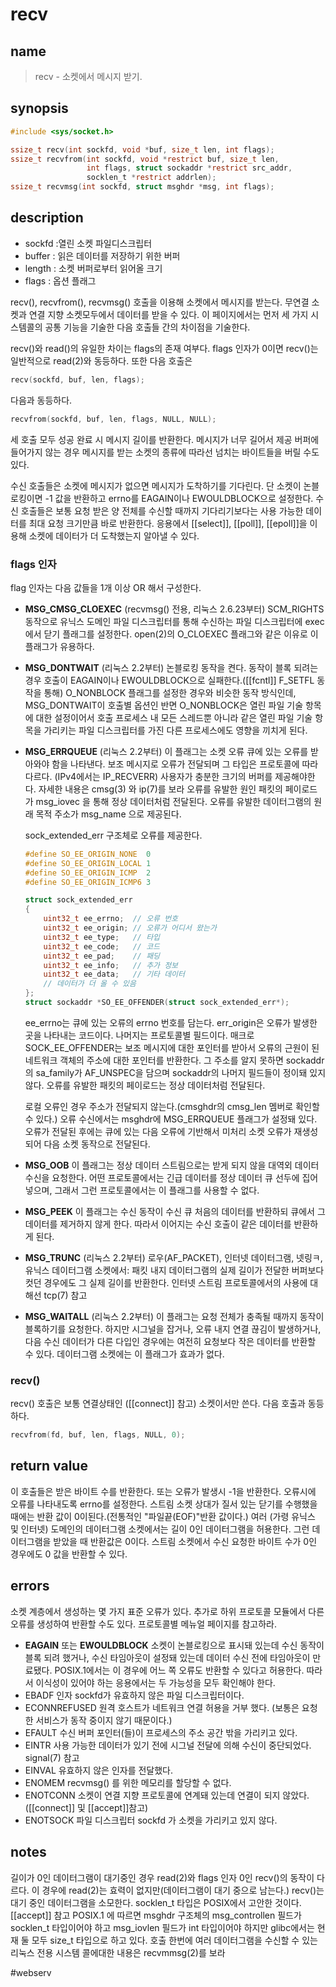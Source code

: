 # recv
## name
> recv - 소켓에서 메시지 받기.

## synopsis
``` c
#include <sys/socket.h>

ssize_t recv(int sockfd, void *buf, size_t len, int flags);
ssize_t recvfrom(int sockfd, void *restrict buf, size_t len,
				 int flags, struct sockaddr *restrict src_addr,
				 socklen_t *restrict addrlen);
ssize_t recvmsg(int sockfd, struct msghdr *msg, int flags);
```

## description
- sockfd :열린 소켓 파일디스크립터
- buffer : 읽은 데이터를 저장하기 위한 버퍼
- length : 소켓 버퍼로부터 읽어올 크기
- flags : 옵션 플래그

recv(), recvfrom(), recvmsg() 호출을 이용해 소켓에서 메시지를 받는다. 
무연결 소켓과 연결 지향 소켓모두에서 데이터를 받을 수 있다. 
이 페이지에서는 먼저 세 가지 시스템콜의 공통 기능을 기술한 다음 호출들 간의 차이점을 기술한다.

recv()와 read()의 유일한 차이는 flags의 존재 여부다.
flags 인자가 0이면 recv()는 일반적으로 read(2)와 동등하다.
또한 다음 호출은
``` c
recv(sockfd, buf, len, flags);
```
다음과 동등하다.
``` c
recvfrom(sockfd, buf, len, flags, NULL, NULL);
```
세 호출 모두 성공 완료 시 메시지 길이를 반환한다.
메시지가 너무 길어서 제공 버퍼에 들어가지 않는 경우 메시지를 받는 소켓의 종류에 따라선 넘치는 바이트들을 버릴 수도 있다.

수신 호출들은 소켓에 메시지가 없으면 메시지가 도착하기를 기다린다.
단 소켓이 논블로킹이면 -1 값을 반환하고 errno를 EAGAIN이나 EWOULDBLOCK으로 설정한다.
수신 호출들은 보통 요청 받은 양 전체를 수신할 때까지 기다리기보다는 사용 가능한 데이터를 최대 요청 크기만큼 바로 반환한다.
응용에서 [[select]], [[poll]], [[epoll]]을 이용해 소켓에 데이터가 더 도착했는지 알아낼 수 있다.

### flags 인자
flag 인자는 다음 값들을 1개 이상 OR 해서 구성한다.

- **MSG_CMSG_CLOEXEC** (recvmsg() 전용, 리눅스 2.6.23부터)
	SCM_RIGHTS 동작으로 유닉스 도메인 파일 디스크립터를 통해 수신하는 파일 디스크립터에 exec에서 닫기 플래그를 설정한다.
	open(2)의 O_CLOEXEC 플래그와 같은 이유로 이 플래그가 유용하다.
- **MSG_DONTWAIT** (리눅스 2.2부터)
	논블로킹 동작을 켠다. 동작이 블록 되려는 경우 호출이 EAGAIN이나 EWOULDBLOCK으로 실패한다.([[fcntl]] F_SETFL 동작을 통해)
	O_NONBLOCK 플래그를 설정한 경우와 비슷한 동작 방식인데, MSG_DONTWAIT이 호출별 옵션인 반면 O_NONBLOCK은 열린 파일 기술 항목에 대한 설정이어서 호출 프로세스 내 모든 스레드뿐 아니라 같은 열린 파일 기술 항목을 가리키는 파일 디스크립터를 가진 다른 프로세스에도 영향을 끼치게 된다.
- **MSG_ERRQUEUE** (리눅스 2.2부터)
	이 플래그는 소켓 오류 큐에 있는 오류를 받아와야 함을 나타낸다.
	보조 메시지로 오류가 전달되며 그 타입은 프로토콜에 따라 다르다. (IPv4에서는 IP_RECVERR)
	사용자가 충분한 크기의 버퍼를 제공해야한다.
	자세한 내용은 cmsg(3) 와 ip(7)를 보라
	오류를 유발한 원인 패킷의 페이로드가 msg_iovec 을 통해 정상 데이터처럼 전달된다.
	오류를 유발한 데이터그램의 원래 목적 주소가 msg_name 으로 제공된다.
	
	sock_extended_err 구조체로 오류를 제공한다.
	``` c
	#define SO_EE_ORIGIN_NONE  0
	#define SO_EE_ORIGIN_LOCAL 1
	#define SO_EE_ORIGIN_ICMP  2
	#define SO_EE_ORIGIN_ICMP6 3

	struct sock_extended_err
	{
		uint32_t ee_errno;  // 오류 번호
		uint32_t ee_origin; // 오류가 어디서 왔는가
		uint32_t ee_type;   // 타입
		uint32_t ee_code;   // 코드
		uint32_t ee_pad;    // 패딩
		uint32_t ee_info;   // 추가 정보
		uint32_t ee_data;   // 기타 데이터
		// 데이터가 더 올 수 있음
	};
	struct sockaddr *SO_EE_OFFENDER(struct sock_extended_err*);
	```
	ee_errno는 큐에 있는 오류의 errno 번호를 담는다.
	err_origin은 오류가 발생한 곳을 나타내는 코드이다.
	나머지는 프로토콜별 필드이다.
	매크로 SOCK_EE_OFFENDER는 보조 메시지에 대한 포인터를 받아서 오류의 근원이 된 네트워크 객체의 주소에 대한 포인터를 반환한다.
	그 주소를 알지 못하면 sockaddr의 sa_family가 AF_UNSPEC을 담으며 sockaddr의 나머지 필드들이 정이돼 있지 않다.
	오류를 유발한 패킷의 페이로드는 정상 데이터처럼 전달된다.

	로컬 오류인 경우 주소가 전달되지 않는다.(cmsghdr의 cmsg_len 멤버로 확인할 수 있다.)
	오류 수신에서는 msghdr에 MSG_ERRQUEUE 플래그가 설정돼 있다.
	오류가 전달된 후에는 큐에 있는 다음 오류에 기반해서 미처리 소켓 오류가 재생성되어 다음 소켓 동작으로 전달된다.
- **MSG_OOB**
	이 플래그는 정상 데이터 스트림으로는 받게 되지 않을 대역외 데이터 수신을 요청한다.
	어떤 프로토콜에서는 긴급 데이터를 정상 데이터 큐 선두에 집어넣으며, 그래서 그런 프로토콜에서는 이 플래그를 사용할 수 없다.
- **MSG_PEEK**
	이 플래그는 수신 동작이 수신 큐 처음의 데이터를 반환하되 큐에서 그 데이터를 제거하지 않게 한다.
	따라서 이어지는 수신 호출이 같은 데이터를 반환하게 된다.
- **MSG_TRUNC** (리눅스 2.2부터)
	로우(AF_PACKET), 인터넷 데이터그램, 넷링ㅋ, 유닉스 데이터그램 소켓에서: 패킷 내지 데이터그램의 실제 길이가 전달한 버퍼보다 컷던 경우에도 그 실제 길이를 반환한다.
	인터넷 스트림 프로토콜에서의 사용에 대해선 tcp(7) 참고
-  **MSG_WAITALL** (리눅스 2.2부터)
	이 플래그는 요청 전체가 충족될 때까지 동작이 블록하기를 요청한다.
	하지만 시그널을 잡거나, 오류 내지 연결 끊김이 발생하거나, 다음 수신 데이터가 다른 다입인 경우에는 여전히 요청보다 작은 데이터를 반환할 수 있다.
	데이터그램 소켓에는 이 플래그가 효과가 없다.

### recv()
recv() 호출은 보통 연결상태인 ([[connect]] 참고) 소켓이서만 쓴다.
다음 호출과 동등하다.
``` c
recvfrom(fd, buf, len, flags, NULL, 0);
```

## return value
이 호출들은 받은 바이트 수를 반환한다. 또는 오류가 발생시 -1을 반환한다.
오류시에 오류를 나타내도록 errno를 설정한다.
스트림 소켓 상대가 질서 있는 닫기를 수행했을 때에는 반환 값이 0이된다.(전통적인 "파일끝(EOF)"반환 값이다.)
여러 (가령 유닉스 및 인터넷) 도메인의 데이터그램 소켓에서는 길이 0인 데이터그램을 허용한다.
그런 데이터그램을 받았을 때 반환값은 0이다.
스트림 소켓에서 수신 요청한 바이트 수가 0인 경우에도 0 값을 반환할 수 있다.

## errors
소켓 계층에서 생성하는 몇 가지 표준 오류가 있다.
추가로 하위 프로토콜 모듈에서 다른 오류를 생성하여 반환할 수도 있다.
프로토콜별 메뉴얼 페이지를 참고하라.
- **EAGAIN** 또는 **EWOULDBLOCK**
	소켓이 논블로킹으로 표시돼 있는데 수신 동작이 블록 되려 했거나,
	수신 타임아웃이 설정돼 있는데 데이터 수신 전에 타임아웃이 만료됐다.
	POSIX.1에서는 이 경우에 어느 쪽 오류도 반환할 수 있다고 허용한다.
	따라서 이식성이 있어야 하는 응용에서는 두 가능성을 모두 확인해야 한다.
- EBADF
	인자 sockfd가 유효하지 않은 파일 디스크립터이다.
- ECONNREFUSED
	원격 호스트가 네트워크 연결 허용을 거부 했다. (보통은 요청한 서비스가 동작 중이지 않기 때문이다.)
- EFAULT
	수신 버퍼 포인터(들)이 프로세스의 주소 공간 밖을 가리키고 있다.
- EINTR
	사용 가능한 데이터가 있기 전에 시그널 전달에 의해 수신이 중단되었다. signal(7) 참고
- EINVAL
	유효하지 않은 인자를 전달했다.
- ENOMEM
	recvmsg() 를 위한 메모리를 할당할 수 없다.
- ENOTCONN
	소켓이 연결 지향 프로토콜에 연계돼 있는데 연결이 되지 않았다. ([[connect]] 및 [[accept]]참고)
- ENOTSOCK
	파일 디스크립터 sockfd 가 소켓을 가리키고 있지 않다.

## notes
길이가 0인 데이터그램이 대기중인 경우 read(2)와 flags 인자 0인 recv()의 동작이 다르다.
이 경우에 read(2)는 효력이 없지만(데이터그램이 대기 중으로 남는다.) recv()는 대기 중인 데이터그램을 소모한다.
socklen_t 타입은 POSIX에서 고안한 것이다. [[accept]] 참고
POSIX.1 에 따르면 msghdr 구조체의 msg_controllen 필드가 socklen_t 타입이어야 하고 msg_iovlen 필드가 int 타입이어야 하지만 glibc에서는 현재 둘 모두 size_t 타입으로 하고 있다.
호출 한번에 여러 데이터그램을 수신할 수 있는 리눅스 전용 시스템 콜에대한 내용은 recvmmsg(2)를 보라

#webserv 
